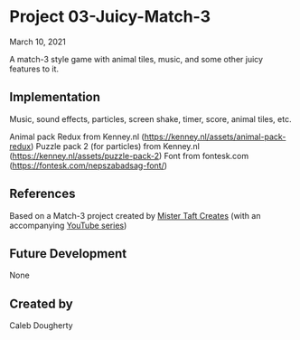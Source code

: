 # Project 03-Juicy-Match-3
March 10, 2021

A match-3 style game with animal tiles, music, and some other juicy features to it.

## Implementation
Music, sound effects, particles, screen shake, timer, score, animal tiles, etc.

Animal pack Redux from Kenney.nl (https://kenney.nl/assets/animal-pack-redux)
Puzzle pack 2 (for particles) from Kenney.nl (https://kenney.nl/assets/puzzle-pack-2)
Font from fontesk.com (https://fontesk.com/nepszabadsag-font/)

## References
Based on a Match-3 project created by [Mister Taft Creates](https://github.com/mistertaftcreates/Godot_match_3) (with an accompanying [YouTube series](https://www.youtube.com/playlist?list=PL4vbr3u7UKWqwQlvwvgNcgDL1p_3hcNn2))

## Future Development
None

## Created by
Caleb Dougherty
